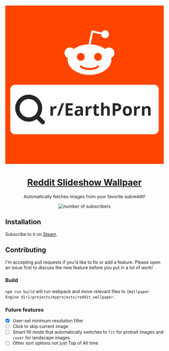 <p align="center">
  <img src="./preview.png" alt="Logo" />
</p>

<h1 align="center">
  <a href="https://steamcommunity.com/sharedfiles/filedetails/?id=2174052656">Reddit Slideshow Wallpaer</a>
</h1>

<p align="center">Automatically fetches images from your favorite subreddit!</p>

<p align="center">
  <img src="https://img.shields.io/steam/subscriptions/2174052656" alt="number of subscribers"/>
</p>

## Installation
Subscribe to it on [Steam](https://steamcommunity.com/sharedfiles/filedetails/?id=2174052656).

## Contributing
I'm accepting pull requests if you'd like to fix or add a feature. Please open an issue first to discuss the new feature before you put in a lot of work!

### Build
`npm run build` will run webpack and move relevant files to `{Wallpaper Engine dir}/projects/myprojects/reddit_wallpaper`.

### Future features
- [x] User-set minimum resolution filter
- [ ] Click to skip current image
- [ ] Smart fill mode that automatically switches to `fit` for protrait images and `cover` for landscape images
- [ ] Other sort options not just Top of All time
